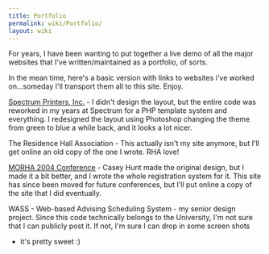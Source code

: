 ```yaml
---
title: Portfolio
permalink: wiki/Portfolio/
layout: wiki
---
```


For years, I have been wanting to put together a live demo of all the
major websites that I've written/maintained as a portfolio, of sorts.

In the mean time, here's a basic version with links to websites i've
worked on...someday I'll transport them all to this site. Enjoy.

[Spectrum Printers, Inc.](http://www.spectrumprinters.com/) - I didn't
design the layout, but the entire code was reworked in my years at
Spectrum for a PHP template system and everything. I redesigned the
layout using Photoshop changing the theme from green to blue a while
back, and it looks a lot nicer.

The Residence Hall Association - This actually isn't my site anymore,
but I'll get online an old copy of the one I wrote. RHA love!

[MORHA 2004 Conference](http://conference.morha.net) - Casey Hunt made
the original design, but I made it a bit better, and I wrote the whole
registration system for it. This site has since been moved for future
conferences, but I'll put online a copy of the site that I did
eventually.

WASS - Web-based Advising Scheduling System - my senior design project.
Since this code technically belongs to the University, I'm not sure that
I can publicly post it. If not, I'm sure I can drop in some screen shots
- it's pretty sweet :)
